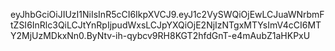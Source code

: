 eyJhbGciOiJIUzI1NiIsInR5cCI6IkpXVCJ9.eyJ1c2VySWQiOjEwLCJuaWNrbmFtZSI6InRlc3QiLCJtYnRpIjpudWxsLCJpYXQiOjE2NjIzNTgxMTYsImV4cCI6MTY2MjUzMDkxNn0.ByNtv-ih-qybcv9RH8KGT2hfdGnT-e4mAubZ1aHKPxU